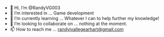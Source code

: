 - 👋 Hi, I’m @RandyVG003
- 👀 I’m interested in ... Game development
- 🌱 I’m currently learning ... Whatever I can to help further my knowledge!
- 💞️ I’m looking to collaborate on ... nothing at the moment.
- 📫 How to reach me ... randyjvallegearhart@gmail.com

<!---
RandyVG003/RandyVG003 is a ✨ special ✨ repository because its `README.md` (this file) appears on your GitHub profile.
You can click the Preview link to take a look at your changes.
--->
